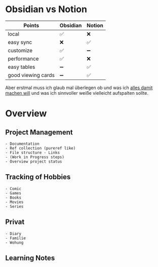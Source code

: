 # Obsidian vs Notion

|Points|Obsidian|Notion|
|----|----|----|
|local|✅|❌|
|easy sync|❌|✅|
|customize|✅|➖|
|performance|✅|❌|
|easy tables|➖|✅|
|good viewing cards|➖|✅|


Aber erstmal muss ich glaub mal überlegen ob und was ich <u>alles damit machen will</u> und was ich sinnvoller weiße vielleicht aufspalten sollte.

# Overview
## Project Management
	- Documentation
	- Ref collection (pureref like)
	- File structure - Links
	- (Work in Progress steps)
	- Overview project status
## Tracking of Hobbies
	- Comic
	- Games
	- Books
	- Movies
	- Series
## Privat
	- Diary
	- Familie
	- Wohung
## Learning Notes
